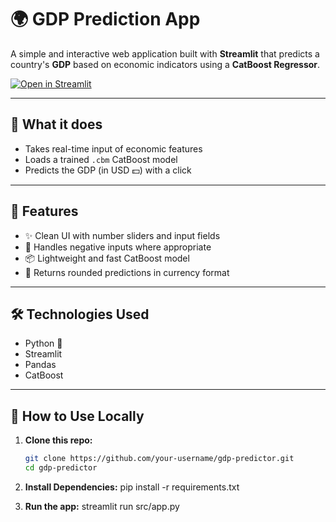 # 🌍 GDP Prediction App

A simple and interactive web application built with **Streamlit** that predicts a country's **GDP** based on economic indicators using a **CatBoost Regressor**.

[![Open in Streamlit](https://static.streamlit.io/badges/streamlit_badge_black_white.svg)](https://qdm44qwg7c6sckbuss69kc.streamlit.app/)

---

## 🧠 What it does

- Takes real-time input of economic features
- Loads a trained `.cbm` CatBoost model
- Predicts the GDP (in USD 💵) with a click

---

## 📌 Features

- ✨ Clean UI with number sliders and input fields
- 🔁 Handles negative inputs where appropriate
- 📦 Lightweight and fast CatBoost model
- 🎯 Returns rounded predictions in currency format

---

## 🛠️ Technologies Used

- Python 🐍
- Streamlit
- Pandas
- CatBoost

---

## 🧪 How to Use Locally

1. **Clone this repo:**
   ```bash
   git clone https://github.com/your-username/gdp-predictor.git
   cd gdp-predictor

2. **Install Dependencies:**
   pip install -r requirements.txt

3. **Run the app:**
   streamlit run src/app.py
